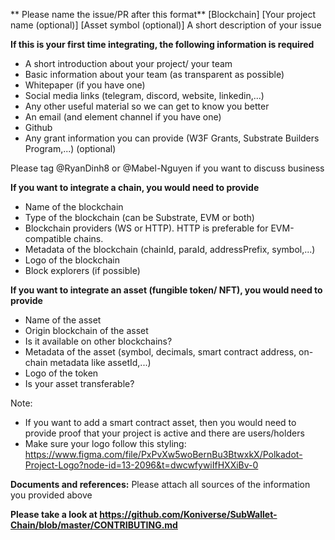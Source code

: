 ** Please name the issue/PR after this format**
[Blockchain] [Your project name (optional)] [Asset symbol (optional)] A short description of your issue

**If this is your first time integrating, the following information is required**
- A short introduction about your project/ your team
- Basic information about your team (as transparent as possible)
- Whitepaper (if you have one)
- Social media links (telegram, discord, website, linkedin,...)
- Any other useful material so we can get to know you better
- An email (and element channel if you have one)
- Github
- Any grant information you can provide (W3F Grants, Substrate Builders Program,...) (optional)

Please tag @RyanDinh8 or @Mabel-Nguyen if you want to discuss business

**If you want to integrate a chain, you would need to provide**
- Name of the blockchain
- Type of the blockchain (can be Substrate, EVM or both)
- Blockchain providers (WS or HTTP). HTTP is preferable for EVM-compatible chains.
- Metadata of the blockchain (chainId, paraId, addressPrefix, symbol,...)
- Logo of the blockchain
- Block explorers (if possible)

**If you want to integrate an asset (fungible token/ NFT), you would need to provide**
- Name of the asset
- Origin blockchain of the asset
- Is it available on other blockchains?
- Metadata of the asset (symbol, decimals, smart contract address, on-chain metadata like assetId,...)
- Logo of the token
- Is your asset transferable?

Note:
- If you want to add a smart contract asset, then you would need to provide proof that your project is active and there are users/holders
- Make sure your logo follow this styling: https://www.figma.com/file/PxPvXw5woBernBu3BtwxkX/Polkadot-Project-Logo?node-id=13-2096&t=dwcwfywiIfHXXiBv-0

**Documents and references:**
Please attach all sources of the information you provided above

**Please take a look at https://github.com/Koniverse/SubWallet-Chain/blob/master/CONTRIBUTING.md**
